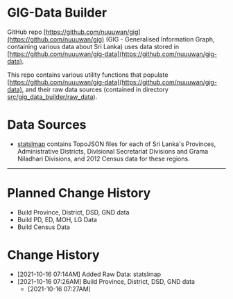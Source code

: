 # GIG-Data Builder

GitHub repo [https://github.com/nuuuwan/gig](https://github.com/nuuuwan/gig) (GIG - Generalised Information Graph, containing various data about Sri Lanka) uses data stored in [https://github.com/nuuuwan/gig-data](https://github.com/nuuuwan/gig-data).

This repo contains various utility functions that populate [https://github.com/nuuuwan/gig-data](https://github.com/nuuuwan/gig-data), and their raw data sources (contained in directory [src/gig_data_builder/raw_data](src/gig_data_builder/raw_data)).

# Data Sources

* [statslmap](src/gig_data_builder/raw_data/statslmap) contains TopoJSON files for each of Sri Lanka's Provinces, Administrative Districts, Divisional Secretariat Divisions and Grama Niladhari Divisions, and 2012 Census data for these regions.

---

# Planned Change History
* Build Province, District, DSD, GND data
* Build PD, ED, MOH, LG Data
* Build Census Data

# Change History
* [2021-10-16 07:14AM] Added Raw Data: statslmap
* [2021-10-16 07:26AM] Build Province, District, DSD, GND data
  *  [2021-10-16 07:27AM] 
